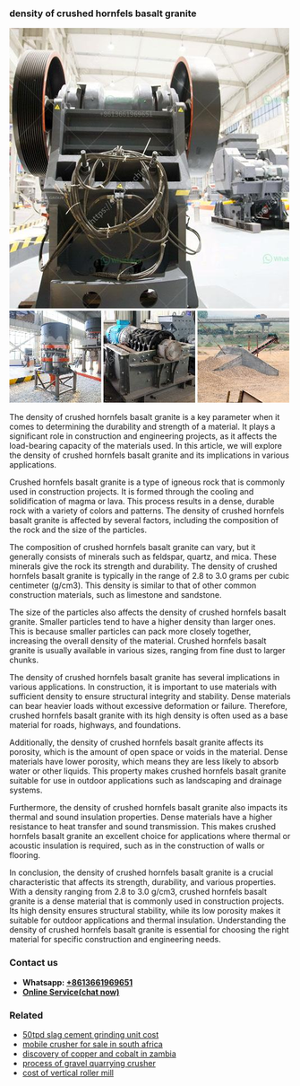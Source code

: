 <h3>density of crushed hornfels basalt granite</h3><img src='1706755725.jpg' alt=''><p>The density of crushed hornfels basalt granite is a key parameter when it comes to determining the durability and strength of a material. It plays a significant role in construction and engineering projects, as it affects the load-bearing capacity of the materials used. In this article, we will explore the density of crushed hornfels basalt granite and its implications in various applications.</p><p>Crushed hornfels basalt granite is a type of igneous rock that is commonly used in construction projects. It is formed through the cooling and solidification of magma or lava. This process results in a dense, durable rock with a variety of colors and patterns. The density of crushed hornfels basalt granite is affected by several factors, including the composition of the rock and the size of the particles.</p><p>The composition of crushed hornfels basalt granite can vary, but it generally consists of minerals such as feldspar, quartz, and mica. These minerals give the rock its strength and durability. The density of crushed hornfels basalt granite is typically in the range of 2.8 to 3.0 grams per cubic centimeter (g/cm3). This density is similar to that of other common construction materials, such as limestone and sandstone.</p><p>The size of the particles also affects the density of crushed hornfels basalt granite. Smaller particles tend to have a higher density than larger ones. This is because smaller particles can pack more closely together, increasing the overall density of the material. Crushed hornfels basalt granite is usually available in various sizes, ranging from fine dust to larger chunks.</p><p>The density of crushed hornfels basalt granite has several implications in various applications. In construction, it is important to use materials with sufficient density to ensure structural integrity and stability. Dense materials can bear heavier loads without excessive deformation or failure. Therefore, crushed hornfels basalt granite with its high density is often used as a base material for roads, highways, and foundations.</p><p>Additionally, the density of crushed hornfels basalt granite affects its porosity, which is the amount of open space or voids in the material. Dense materials have lower porosity, which means they are less likely to absorb water or other liquids. This property makes crushed hornfels basalt granite suitable for use in outdoor applications such as landscaping and drainage systems.</p><p>Furthermore, the density of crushed hornfels basalt granite also impacts its thermal and sound insulation properties. Dense materials have a higher resistance to heat transfer and sound transmission. This makes crushed hornfels basalt granite an excellent choice for applications where thermal or acoustic insulation is required, such as in the construction of walls or flooring.</p><p>In conclusion, the density of crushed hornfels basalt granite is a crucial characteristic that affects its strength, durability, and various properties. With a density ranging from 2.8 to 3.0 g/cm3, crushed hornfels basalt granite is a dense material that is commonly used in construction projects. Its high density ensures structural stability, while its low porosity makes it suitable for outdoor applications and thermal insulation. Understanding the density of crushed hornfels basalt granite is essential for choosing the right material for specific construction and engineering needs.</p><h3>Contact us</h3><ul><li><strong>Whatsapp:&nbsp;<a href="https://wa.me/8613661969651">+8613661969651</a></strong></li><li><a href="https://swt.shibang-china.com/?git&amp;zhl&amp;density of crushed hornfels basalt granite"><strong>Online Service(chat now)</strong></a></li></ul><h3>Related</h3><ul><li><a href='50tpd slag cement grinding unit cost.md'>50tpd slag cement grinding unit cost</a></li><li><a href='mobile crusher for sale in south africa.md'>mobile crusher for sale in south africa</a></li><li><a href='discovery of copper and cobalt in zambia.md'>discovery of copper and cobalt in zambia</a></li><li><a href='process of gravel quarrying crusher.md'>process of gravel quarrying crusher</a></li><li><a href='cost of vertical roller mill.md'>cost of vertical roller mill</a></li></ul>
